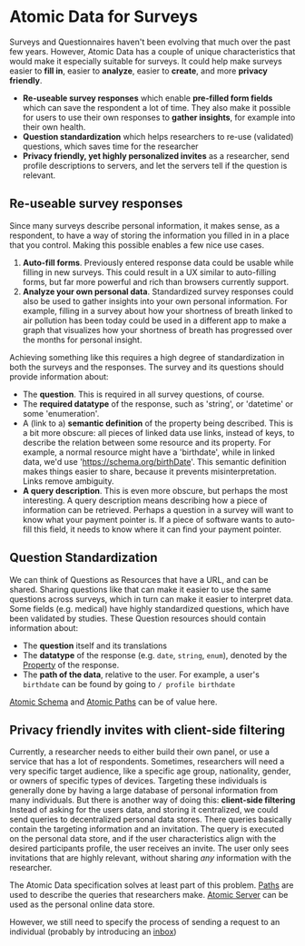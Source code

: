 # Atomic Data for Surveys

Surveys and Questionnaires haven't been evolving that much over the past few years.
However, Atomic Data has a couple of unique characteristics that would make it especially suitable for surveys.
It could help make surveys easier to **fill in**, easier to **analyze**, easier to **create**, and more **privacy friendly**.

- **Re-useable survey responses** which enable **pre-filled form fields** which can save the respondent a lot of time. They also make it possible for users to use their own responses to **gather insights**, for example into their own health.
- **Question standardization** which helps researchers to re-use (validated) questions, which saves time for the researcher
- **Privacy friendly, yet highly personalized invites** as a researcher, send profile descriptions to servers, and let the servers tell if the question is relevant.

## Re-useable survey responses

Since many surveys describe personal information, it makes sense, as a respondent, to have a way of storing the information you filled in in a place that you control.
Making this possible enables a few nice use cases.

1.  **Auto-fill forms**. Previously entered response data could be usable while filling in new surveys. This could result in a UX similar to auto-filling forms, but far more powerful and rich than browsers currently support.
2.  **Analyze your own personal data**. Standardized survey responses could also be used to gather insights into your own personal information. For example, filling in a survey about how your shortness of breath linked to air pollution has been today could be used in a different app to make a graph that visualizes how your shortness of breath has progressed over the months for personal insight.

Achieving something like this requires a high degree of standardization in both the surveys and the responses. The survey and its questions should provide information about:

- The **question**. This is required in all survey questions, of course.
- The **required datatype** of the response, such as 'string', or 'datetime' or some 'enumeration'.
- A (link to a) **semantic definition** of the property being described. This is a bit more obscure: all pieces of linked data use links, instead of keys, to describe the relation between some resource and its property. For example, a normal resource might have a 'birthdate', while in linked data, we'd use '<https://schema.org/birthDate>'. This semantic definition makes things easier to share, because it prevents misinterpretation. Links remove ambiguity.
- **A query description**. This is even more obscure, but perhaps the most interesting. A query description means describing how a piece of information can be retrieved. Perhaps a question in a survey will want to know what your payment pointer is. If a piece of software wants to auto-fill this field, it needs to know where it can find your payment pointer.

## Question Standardization

We can think of Questions as Resources that have a URL, and can be shared.
Sharing questions like that can make it easier to use the same questions across surveys, which in turn can make it easier to interpret data.
Some fields (e.g. medical) have highly standardized questions, which have been validated by studies.
These Question resources should contain information about:

- The **question** itself and its translations
- The **datatype** of the response (e.g. `date`, `string`, `enum`), denoted by the [Property](https://atomicdata.dev/classes/Property) of the response.
- The **path of the data**, relative to the user. For example, a user's `birthdate` can be found by going to `/ profile birthdate`

[Atomic Schema](../schema/intro.md) and [Atomic Paths](../core/paths.md) can be of value here.

## Privacy friendly invites with client-side filtering

Currently, a researcher needs to either build their own panel, or use a service that has a lot of respondents.
Sometimes, researchers will need a very specific target audience, like a specific age group, nationality, gender, or owners of specific types of devices.
Targeting these individuals is generally done by having a large database of personal information from many individuals.
But there is another way of doing this: **client-side filtering**
Instead of asking for the users data, and storing it centralized, we could send queries to decentralized personal data stores.
There queries basically contain the targeting information and an invitation.
The query is executed on the personal data store, and if the user characteristics align with the desired participants profile, the user receives an invite.
The user only sees invitations that are highly relevant, without sharing _any_ information with the researcher.

The Atomic Data specification solves at least part of this problem.
[Paths](../core/paths.md) are used to describe the queries that researchers make.
[Atomic Server](https://github.com/joepio/atomic/blob/master/server/README.md) can be used as the personal online data store.

However, we still need to specify the process of sending a request to an individual (probably by introducing an [inbox](https://github.com/ontola/atomic-data/issues/28))
